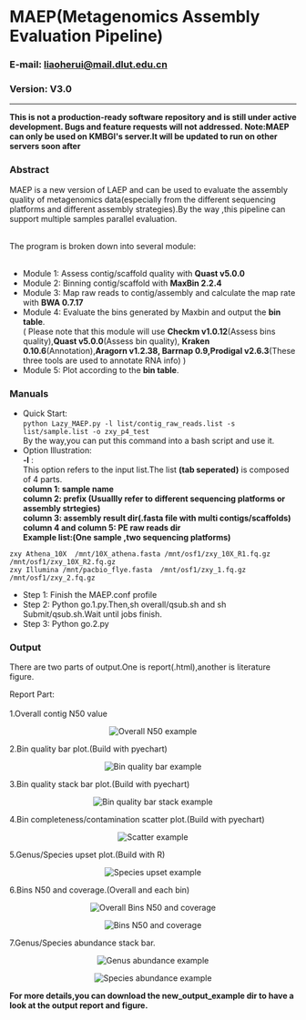 MAEP(Metagenomics Assembly Evaluation Pipeline)
==============


### E-mail: liaoherui@mail.dlut.edu.cn
### Version: V3.0

--------------
**This is not a production-ready software repository and is still under active development. Bugs and feature requests will not addressed. Note:MAEP can only be used on KMBGI's server.It will be updated to run on other servers soon after**

### Abstract
MAEP is a new version of LAEP and can be used to evaluate the assembly quality of metagenomics 
data(especially from the different sequencing platforms and different assembly strategies).By the
way ,this pipeline can support multiple samples parallel evaluation.<BR/><BR/>

The program is broken down into several module:<BR/><BR/>

* Module 1: Assess contig/scaffold quality with **Quast v5.0.0**
* Module 2: Binning contig/scaffold with **MaxBin 2.2.4**
* Module 3: Map raw reads to contig/assembly and calculate the map rate with **BWA 0.7.17**
* Module 4: Evaluate the bins generated by Maxbin and output the **bin table**.<BR/>
  ( Please note that this module will use **Checkm v1.0.12**(Assess bins quality),**Quast v5.0.0**(Assess bin quality), **Kraken 0.10.6**(Annotation),**Aragorn v1.2.38, Barrnap 0.9,Prodigal v2.6.3**(These three tools are used to annotate RNA info) )
* Module 5: Plot according to the **bin table**.


### Manuals
* Quick Start:<BR/>
  `python Lazy_MAEP.py -l list/contig_raw_reads.list -s list/sample.list -o zxy_p4_test `<BR/>
  By the way,you can put this command into a bash script and use it.
* Option Illustration:<BR/>
 **-l** : <BR/>
This option refers to the input list.The list **(tab seperated)** is composed of 4 parts.<BR/>
**column 1: sample name**<BR/>
**column 2: prefix (Usuallly refer to different sequencing platforms or assembly strtegies)**<BR/>
**column 3: assembly result dir(.fasta file with multi contigs/scaffolds)**<BR/>
**column 4 and column 5: PE raw reads dir**<BR/>
**Example list:(One sample ,two sequencing platforms)** <BR/>
 ```
 zxy Athena_10X  /mnt/10X_athena.fasta /mnt/osf1/zxy_10X_R1.fq.gz  /mnt/osf1/zxy_10X_R2.fq.gz 
 zxy Illumina /mnt/pacbio_flye.fasta  /mnt/osf1/zxy_1.fq.gz /mnt/osf1/zxy_2.fq.gz
 ```
 
 
* Step 1: Finish the MAEP.conf profile
* Step 2: Python go.1.py.Then,sh overall/qsub.sh and sh Submit/qsub.sh.Wait until jobs finish.
* Step 3: Python go.2.py





### Output
There are two parts of output.One is report(.html),another is literature figure.

Report Part:<BR/><BR/>
1.Overall contig N50 value
<p align="center">
  <img src="img/1.png" alt="Overall N50 example"/>
</p>

2.Bin quality bar plot.(Build with pyechart)
<p align="center">
  <img src="img/2.png" alt="Bin quality bar example"/>
</p>

3.Bin quality stack bar plot.(Build with pyechart)
<p align="center">
  <img src="img/3.png" alt="Bin quality bar stack example"/>
</p>

4.Bin completeness/contamination scatter plot.(Build with pyechart)
<p align="center">
  <img src="img/4.png" alt="Scatter example"/>
</p>

5.Genus/Species upset plot.(Build with R)
<p align="center">
  <img src="img/5.png" alt="Species upset example"/>
</p>

6.Bins N50 and coverage.(Overall and each bin)

<p align="center">
  <img src="img/6.1.png" alt="Overall Bins N50 and coverage"/>
</p>
<p align="center">
  <img src="img/6.2.png" alt="Bins N50 and coverage"/>
</p>

7.Genus/Species abundance stack bar.
<p align="center">
  <img src="img/7.1.png" alt="Genus abundance example"/>
</p>
<p align="center">
  <img src="img/7.2.png" alt="Species abundance example"/>
</p>

**For more details,you can download the  new_output_example dir to have a look at the output report and figure.**

